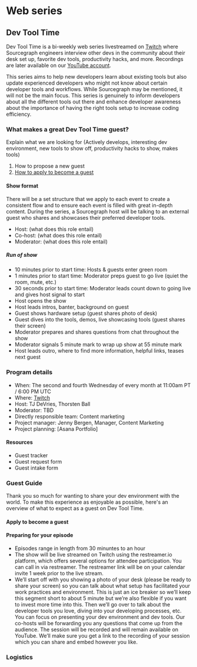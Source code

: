# Web series

<!-- Describe what a web series is and why we do them at Sourcegraph -->

## Dev Tool Time

Dev Tool Time is a bi-weekly web series livestreamed on [Twitch](https://www.twitch.tv/sourcegraph) where Sourcegraph engineers interview other devs in the community about their desk set up, favorite dev tools, productivity hacks, and more. Recordings are later available on our [YouTube account](https://www.youtube.com/watch?v=W7DHo90Boa4&list=PL6zLuuRVa1_iDEP4EicZ8972RgyccCRGF).

This series aims to help new developers learn about existing tools but also update experienced developers who might not know about certain developer tools and workflows. While Sourcegraph may be mentioned, it will not be the main focus. This series is genuinely to inform developers about all the different tools out there and enhance developer awareness about the importance of having the right tools setup to increase coding efficiency.

### What makes a great Dev Tool Time guest?

Explain what we are looking for (Actively develops, interesting dev environment, new tools to show off, productivity hacks to show, makes tools)

1. How to propose a new guest
2. [How to apply to become a guest](#Apply-to-become-a-guest)

#### Show format

There will be a set structure that we apply to each event to create a consistent flow and to ensure each event is filled with great in-depth content. During the series, a Sourcegraph host will be talking to an external guest who shares and showcases their preferred developer tools.

- Host: (what does this role entail)
- Co-host: (what does this role entail)
- Moderator: (what does this role entail)

##### Run of show

- 10 minutes prior to start time: Hosts & guests enter green room
- 1 minutes prior to start time: Moderator preps guest to go live (quiet the room, mute, etc.)
- 30 seconds prior to start time: Moderator leads count down to going live and gives host signal to start
- Host opens the show
- Host leads intros, banter, background on guest
- Guest shows hardware setup (guest shares photo of desk)
- Guest dives into the tools, demos, live showcasing tools (guest shares their screen)
- Moderator prepares and shares questions from chat throughout the show
- Moderator signals 5 minute mark to wrap up show at 55 minute mark
- Host leads outro, where to find more information, helpful links, teases next guest

### Program details

- When: The second and fourth Wednesday of every month at 11:00am PT / 6:00 PM UTC
- Where: [Twitch](https://www.twitch.tv/sourcegraph/)
- Host: TJ DeVries, Thorsten Ball
- Moderator: TBD
- Directly responsible team: Content marketing
- Project manager: Jenny Bergen, Manager, Content Marketing
- Project planning: [Asana Portfolio]

#### Resources

- Guest tracker
- Guest request form
- Guest intake form

### Guest Guide

Thank you so much for wanting to share your dev environment with the world. To make this experience as enjoyable as possible, here's an overview of what to expect as a guest on Dev Tool Time.

#### Apply to become a guest

<!-- TODO -->

#### Preparing for your episode

- Episodes range in length from 30 minuntes to an hour
- The show will be live streamed on Twitch using the restreamer.io platform, which offers several options for attendee participation. You can call in via restreamer. The restreamer link will be on your calendar invite 1 week prior to the live stream.
- We’ll start off with you showing a photo of your desk (please be ready to share your screen) so you can talk about what setup has facilitated your work practices and environment. This is just an ice breaker so we’ll keep this segment short to about 5 minute but we’re also flexible if you want to invest more time into this.
  Then we’ll go over to talk about the developer tools you love, diving into your developing processes, etc.
  You can focus on presenting your dev environment and dev tools. Our co-hosts will be forwarding you any questions that come up from the audience.
  The session will be recorded and will remain available on YouTube. We’ll make sure you get a link to the recording of your session which you can share and embed however you like.

### Logistics

<!-- TODO -->
